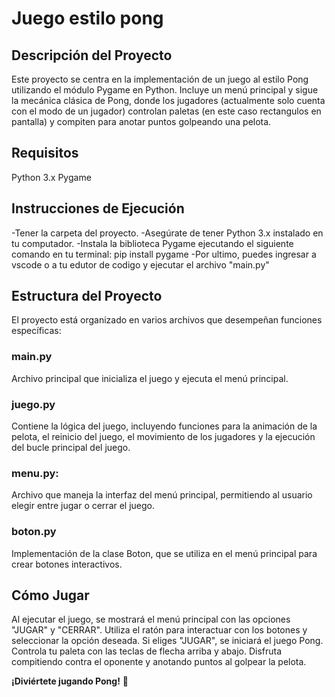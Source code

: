 ﻿# Juego estilo pong

## Descripción del Proyecto

Este proyecto se centra en la implementación de un juego al estilo Pong utilizando el módulo Pygame en Python. Incluye un menú principal y sigue la mecánica clásica de Pong, donde los jugadores (actualmente solo cuenta con el modo de un jugador) controlan paletas (en este caso rectangulos en pantalla) y compiten para anotar puntos golpeando una pelota.

## Requisitos

Python 3.x
Pygame

## Instrucciones de Ejecución

-Tener la carpeta del proyecto.
-Asegúrate de tener Python 3.x instalado en tu computador.
-Instala la biblioteca Pygame ejecutando el siguiente comando en tu terminal: pip install pygame
-Por ultimo, puedes ingresar a vscode o a tu edutor de codigo y ejecutar el archivo "main.py"

## Estructura del Proyecto

El proyecto está organizado en varios archivos que desempeñan funciones específicas:

### main.py

Archivo principal que inicializa el juego y ejecuta el menú principal.

### juego.py

Contiene la lógica del juego, incluyendo funciones para la animación de la pelota, el reinicio del juego, el movimiento de los jugadores y la ejecución del bucle principal del juego.

### menu.py:

Archivo que maneja la interfaz del menú principal, permitiendo al usuario elegir entre jugar o cerrar el juego.

### boton.py

Implementación de la clase Boton, que se utiliza en el menú principal para crear botones interactivos.

## Cómo Jugar

Al ejecutar el juego, se mostrará el menú principal con las opciones "JUGAR" y "CERRAR".
Utiliza el ratón para interactuar con los botones y seleccionar la opción deseada.
Si eliges "JUGAR", se iniciará el juego Pong. Controla tu paleta con las teclas de flecha arriba y abajo.
Disfruta compitiendo contra el oponente y anotando puntos al golpear la pelota.

**¡Diviértete jugando Pong!** 🏓
